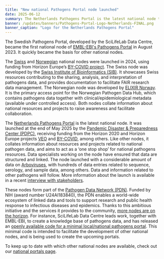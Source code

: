 ```yaml
---
title: "New national Pathogens Portal node launched"
date: 2025-06-12
summary: The Netherlands Pathogens Portal is the latest national node to be launched.
banner: /updates/banners/Pathogens-Portal-Logo-Netherlands-FINAL.png
banner_caption: "Logo for the Netherlands Pathogens Portal"
---
```


The Swedish Pathogens Portal, developed by the SciLifeLab Data Centre, became the first national node of [EMBL-EBI's Pathogens Portal](https://www.pathogensportal.org/) in August 2023. It quickly became the basis for other national nodes.

The [Swiss](https://pathogensportal.ch/) and [Norwegian](https://pathogens.no/) national nodes were launched in 2024, using funding from Horizon Europe’s [BY-COVID project](https://by-covid.org/). The Swiss node was developed by the [Swiss Institute of Bioinformatics (SIB)](https://www.sib.swiss/). It showcases Swiss resources contributing to the sharing, analysis, and interpretation of pathogens data, and provides documentation to facilitate FAIR research data management. The Norwegian node was developed by [ELIXIR Norway](https://elixir-europe.org/about-us/who-we-are/nodes/norway). It is the primary access point for the Norwegian Pathogen Data Hub, which contains pathogens data together with clinical/epidemiological metadata (available under controlled access). Both nodes collate information about national resources and projects to raise awareness and facilitate collaboration.

The [Netherlands Pathogens Portal](https://www.pathogensportal.nl/) is the latest national node. It was launched at the end of May 2025 by the [Pandemic Disaster & Preparedness Center (PDPC)](https://convergence.nl/pandemic-disaster-preparedness-center/), receiving funding from the Horizon 2020 and Horizon Europe projects [VEO](https://www.veo-europe.eu/) and [BY-COVID](https://by-covid.org/), among others. Like other nodes, it collates information about resources and projects related to national pathogen data, and aims to act as a ‘one stop shop’ for national pathogens resources. Data specialists working on the node have ensured that data are structured and linked. The node launched with a considerable amount of data on [Arboviruses](https://www.pathogensportal.nl/arboviruses.html), with hundreds of data entries related to sequence, serology, and sample data, among others. Data and information related to other pathogens will follow. More information about the launch is available in a recent [interview with stakeholders](https://convergence.nl/dutch-pathogens-portal-launched/).

These nodes form part of the [Pathogen Data Network (PDN)](https://pathogendatanetwork.org). Funded by NIH (award number U24AI183840), the PDN enables a world-wide ecosystem of linked data and tools to support research and public health response to infectious diseases and epidemics. Thanks to this ambitious initiative and the services it provides to the community, [more nodes are on the horizon](https://pathogendatanetwork.org/announcing-the-first-community-led-pathogens-portal-nodes/). For instance, SciLifeLab Data Centre leads work, together with EMBL-EBI, to create a knowledge base of pathogens data, and has released an [openly available code for a minimal local/national pathogens portal](https://github.com/ScilifelabDataCentre/node-pathogens-portal). This minimal code is intended to facilitate the development of other national nodes, and is being used to create the upcoming portals.

To keep up to date with which other national nodes are available, check out our [national portals page](/other_national_portals).
